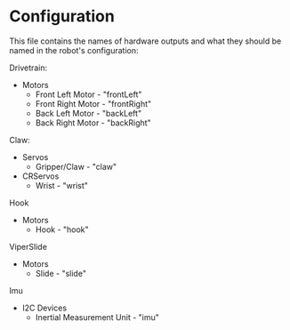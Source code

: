 # Configuration
This file contains the names of hardware outputs and what they
should be named in the robot's configuration:

Drivetrain:
- Motors
  - Front Left Motor - "frontLeft"
  - Front Right Motor - "frontRight"
  - Back Left Motor - "backLeft"
  - Back Right Motor - "backRight"

Claw:
- Servos
  - Gripper/Claw - "claw"
- CRServos
  - Wrist - "wrist"

Hook
- Motors
  - Hook - "hook"

ViperSlide
- Motors
  - Slide - "slide"

Imu
- I2C Devices
  - Inertial Measurement Unit - "imu"